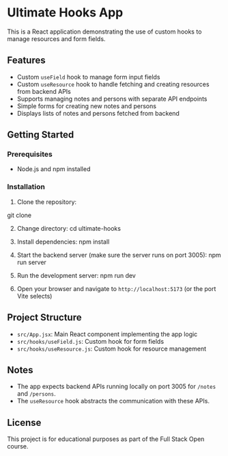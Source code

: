 # Ultimate Hooks App

This is a React application demonstrating the use of custom hooks to manage resources and form fields.

## Features

- Custom `useField` hook to manage form input fields
- Custom `useResource` hook to handle fetching and creating resources from backend APIs
- Supports managing notes and persons with separate API endpoints
- Simple forms for creating new notes and persons
- Displays lists of notes and persons fetched from backend

## Getting Started

### Prerequisites

- Node.js and npm installed

### Installation

1. Clone the repository:

git clone <repository-url>


2. Change directory:
cd ultimate-hooks


3. Install dependencies:
npm install


4. Start the backend server (make sure the server runs on port 3005):
npm run server


5. Run the development server:
npm run dev

6. Open your browser and navigate to `http://localhost:5173` (or the port Vite selects)

## Project Structure

- `src/App.jsx`: Main React component implementing the app logic
- `src/hooks/useField.js`: Custom hook for form fields
- `src/hooks/useResource.js`: Custom hook for resource management

## Notes

- The app expects backend APIs running locally on port 3005 for `/notes` and `/persons`.
- The `useResource` hook abstracts the communication with these APIs.

## License

This project is for educational purposes as part of the Full Stack Open course.
